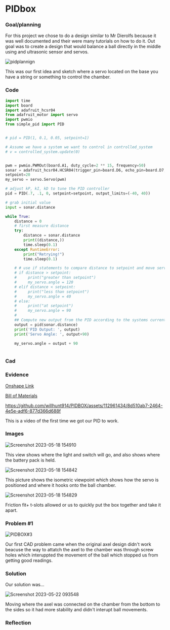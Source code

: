 # PIDbox

### Goal/planning

For this project we chose to do a design similar to Mr Dierolfs because it was well documented and their were many tutorials on how to do it. 
Out goal was to create a design that would balance a ball directly in the middle using and ultrasonic sensor and servos. 





![pidplannign](https://user-images.githubusercontent.com/71402974/232500023-27507196-46f4-4ddd-9c11-e0a9c3934b7b.png)

This was our first idea and sketch where a servo located on the base you have a string or something to control the chamber.

### Code

```python
import time
import board
import adafruit_hcsr04
from adafruit_motor import servo
import pwmio
from simple_pid import PID


# pid = PID(1, 0.1, 0.05, setpoint=1)

# Assume we have a system we want to control in controlled_system
# v = controlled_system.update(0)


pwm = pwmio.PWMOut(board.A1, duty_cycle=2 ** 15, frequency=50)
sonar = adafruit_hcsr04.HCSR04(trigger_pin=board.D6, echo_pin=board.D7, timeout=0.1)
setpoint=20
my_servo = servo.Servo(pwm)

# adjust kP, kI, kD to tune the PID controller
pid = PID(.7, .1, 0, setpoint=setpoint, output_limits=(-40, 40))

# grab initial value
input = sonar.distance

while True:
    distance = 0
    # first measure distance
    try:
        distance = sonar.distance
        print((distance,))
        time.sleep(0.1)
    except RuntimeError:
        print("Retrying!")
        time.sleep(0.1)

    # # use if statements to compare distance to setpoint and move servo
    # if distance > setpoint:
    #     print("greater than setpoint")
    #     my_servo.angle = 120
    # elif distance < setpoint:
    #     print("less than setpoint")      
    #     my_servo.angle = 40
    # else:
    #     print("at setpoint") 
    #     my_servo.angle = 90  
    # 
    ## Compute new output from the PID according to the systems current value
    output = pid(sonar.distance)
    print('PID Output: ', output)
    print('Servo Angle: ', output+90)

    my_servo.angle = output + 90
        


```
### Cad

### Evidence
[Onshape Link](https://cvilleschools.onshape.com/documents/7c87217263b0a725d3512c0e/w/d04d77d161baa69265bfc1db/e/c6bb2c1666ca8a2d2c29ad5d)

[Bill of Materials](https://docs.google.com/document/d/1J53i04ptv5_mM0lnMhT_mGYdmYwtcKZW3SEIHETr12E/edit)



https://github.com/willhunt914/PIDBOX/assets/112961434/8d510ab7-2464-4e5e-adf6-877d366d688f


This is a video of the first time we got our PID to work.

### Images

![Screenshot 2023-05-18 154910](https://github.com/willhunt914/PIDBOX/assets/112961434/97cc8196-3556-4fc6-85b0-99e43942295c)

This view shows where the light and switch will go, and also shows where the battery pack is held.

![Screenshot 2023-05-18 154842](https://github.com/willhunt914/PIDBOX/assets/112961434/d15d83bb-8c6f-4863-bb55-db3a7626f89a)

This picture shows the isometric viewpoint which shows how the servo is positioned and where it hooks onto the ball chamber.

![Screenshot 2023-05-18 154829](https://github.com/willhunt914/PIDBOX/assets/112961434/3d010b23-4162-4270-831f-e4633b3f571c)

Friction fit+ t-slots allowed or us to quickly put the box together and take it apart.
### Problem #1

![PIDBOX#3](https://github.com/willhunt914/PIDBOX/assets/112961434/cd20c6a7-7a55-4461-ada8-b235ba777d57)

Our first CAD problem came when the original axel design didn't work beacuse the way to attatch the axel to the chamber was through screw holes which interuppted the movement of the ball which stopped us from getting good readings.
### Solution

Our solution was...

![Screenshot 2023-05-22 093548](https://github.com/willhunt914/PIDBOX/assets/112961434/e1c62af7-ee5a-4057-9c3b-59204c726199)

Moving where the axel was connected on the chamber from the bottom to the sides so it had more stability and didn't interupt ball movements.


### Reflection

